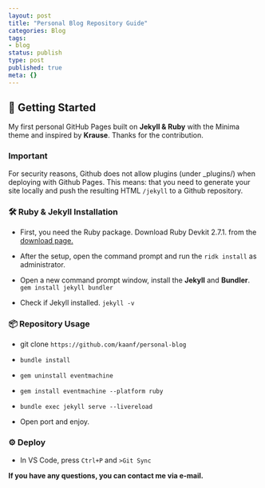 ```yaml
---
layout: post
title: "Personal Blog Repository Guide"
categories: Blog
tags:
- blog
status: publish
type: post
published: true
meta: {}
---
```


## 🦄 Getting Started

My first personal GitHub Pages built on **Jekyll & Ruby** with the Minima theme and inspired by **Krause**. Thanks for the contribution.

### Important

For security reasons, Github does not allow plugins (under _plugins/) when deploying with Github Pages. This means: that you need to generate your site locally and push the resulting HTML `/jekyll` to a Github repository.

### 🛠️ Ruby & Jekyll Installation

- First, you need the Ruby package. Download Ruby Devkit 2.7.1. from the [download page.](https://rubyinstaller.org/downloads/) 

- After the setup, open the command prompt and run the `ridk install` as administrator.

- Open a new command prompt window, install the **Jekyll** and **Bundler**. `gem install jekyll bundler`

- Check if Jekyll installed. `jekyll -v`

### 📦 Repository Usage

- git clone `https://github.com/kaanf/personal-blog`

- `bundle install`

- `gem uninstall eventmachine`

- `gem install eventmachine --platform ruby`

- `bundle exec jekyll serve --livereload`

- Open port and enjoy.

### ⚙️ Deploy

- In VS Code, press `Ctrl+P` and `>Git Sync`

**If you have any questions, you can contact me via e-mail.**



